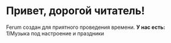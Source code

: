 
<html>
  <body>
    <h1>Привет, дорогой читатель!</h1>
    <p>Ferum создан для приятного проведения времени. <b>У нас есть:</b>
      <br>
      1)Музыка под настроение и праздники
   
